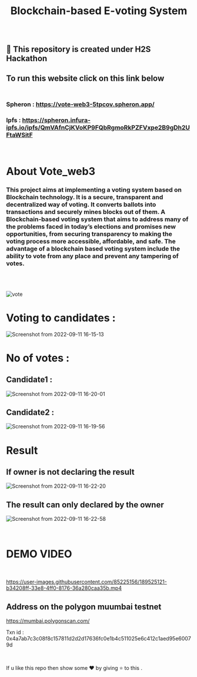 
#  <p align = "center"> Blockchain-based E-voting System </p>
<br>

##  📌 This repository is created under  H2S Hackathon

## To run this website  click on this link below <br><br>
### Spheron : https://vote-web3-5tpcov.spheron.app/

### Ipfs : https://spheron.infura-ipfs.io/ipfs/QmVAfnCjKVoKP9FQbRgmoRkPZFVxpe2B9gDh2UFtaWSitF
<br> 

#  About Vote_web3 

### This project aims at implementing a voting system based on Blockchain technology. It is a secure, transparent and decentralized way of voting. It converts ballots into transactions and securely mines blocks out of them. A Blockchain-based voting system that aims to address many of the problems faced in today’s elections and promises new opportunities, from securing transparency to making the voting process more accessible, affordable, and safe. The advantage of a blockchain based voting system include the ability to vote from any place and prevent any tampering of votes.
<br><br>

![vote](https://user-images.githubusercontent.com/85225156/189523273-571225c9-3333-458f-b149-4b9d0b3926c3.png)

# Voting to candidates : 


![Screenshot from 2022-09-11 16-15-13](https://user-images.githubusercontent.com/85225156/189523396-9c6db601-fab6-4739-a724-8f20e9ac25f7.png)

# No of votes  :

## Candidate1 :

![Screenshot from 2022-09-11 16-20-01](https://user-images.githubusercontent.com/85225156/189523539-78a4b370-a2c4-4863-836c-29c8d75c21ab.png)

## Candidate2 :

![Screenshot from 2022-09-11 16-19-56](https://user-images.githubusercontent.com/85225156/189523550-118e2f41-2790-4e1d-90df-2e4a690bacb7.png)


# Result

## If owner is not declaring the result 

![Screenshot from 2022-09-11 16-22-20](https://user-images.githubusercontent.com/85225156/189523671-457b1674-df5d-47cc-80f8-59d732eb3731.png)

## The result can only declared by the owner 
![Screenshot from 2022-09-11 16-22-58](https://user-images.githubusercontent.com/85225156/189523667-deee47da-c8b5-4008-8cd0-79866160a31d.png)


<br>

# DEMO VIDEO
<br>

https://user-images.githubusercontent.com/85225156/189525121-b34208ff-33e8-4ff0-8176-36a280caa35b.mp4

## Address on the polygon muumbai testnet 
https://mumbai.polygonscan.com/

Txn id :  0x4a7ab7c3c08f8c157811d2d2d17636fc0e1b4c511025e6c412c1aed95e60079d

<br>

If u like this repo  then  show some ❤️ by giving ⭐ to this  . 
